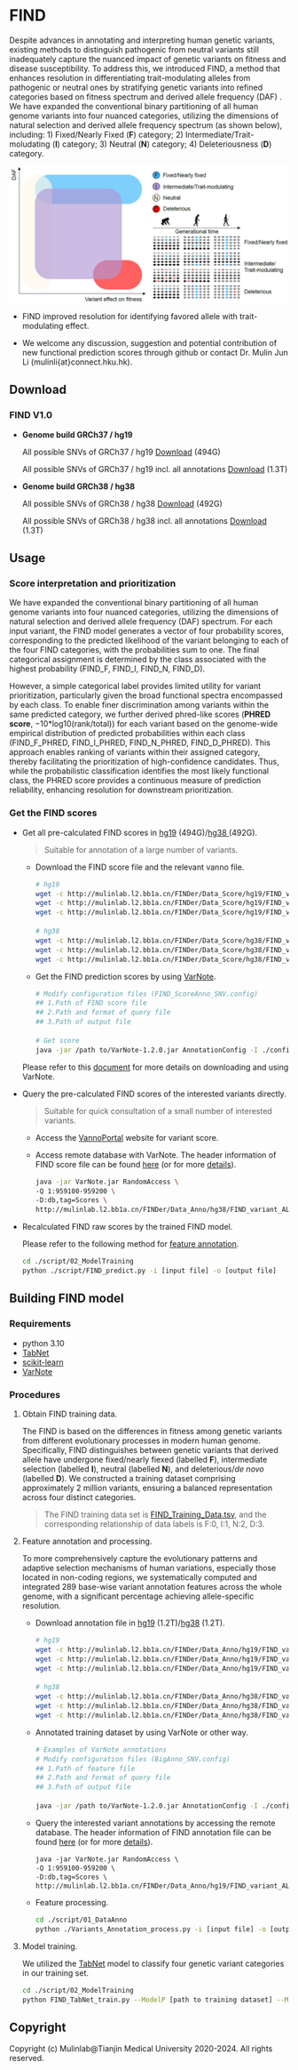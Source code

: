 # FIND

Despite advances in annotating and interpreting human genetic variants, existing methods to distinguish pathogenic from neutral variants still inadequately capture the nuanced impact of genetic variants on fitness and disease susceptibility. To address this, we introduced FIND, a method that enhances resolution in differentiating trait-modulating alleles from pathogenic or neutral ones by stratifying genetic variants into refined categories based on fitness spectrum and derived allele frequency (DAF) . We have expanded the conventional binary partitioning of all human genome variants into four nuanced categories, utilizing the dimensions of natural selection and derived allele frequency spectrum (as shown below), including: 1) Fixed/Nearly Fixed (**F**) category; 2) Intermediate/Trait-moludating (**I**) category; 3) Neutral (**N**) category; 4) Deleteriousness (**D**) category.

![image-20240526124047898](./figure/pic.png)

- FIND improved resolution for identifying favored allele with trait-modulating effect.

- We welcome any discussion, suggestion and potential contribution of new functional prediction scores through github or contact Dr. Mulin Jun Li (mulinli{at}connect.hku.hk).

  

## Download

### FIND V1.0

- **Genome build GRCh37 / hg19**

  All possible SNVs of GRCh37 / hg19 [Download](http://mulinlab.l2.bb1a.cn/FINDer/Data_Score/hg19/) (494G)

  All possible SNVs of GRCh37 / hg19 incl. all annotations [Download](http://mulinlab.l2.bb1a.cn/FINDer/Data_Anno/hg19/) (1.3T)

- **Genome build GRCh38 / hg38**

  All possible SNVs of GRCh38 / hg38 [Download](http://mulinlab.l2.bb1a.cn/FINDer/Data_Score/hg38/) (492G)

  All possible SNVs of GRCh38 / hg38 incl. all annotations [Download](http://mulinlab.l2.bb1a.cn/FINDer/Data_Anno/hg38/) (1.3T)



## Usage

### Score interpretation and prioritization

We have expanded the conventional binary partitioning of all human genome variants into four nuanced categories, utilizing the dimensions of natural selection and derived allele frequency (DAF) spectrum. For each input variant, the FIND model generates a vector of four probability scores, corresponding to the predicted likelihood of the variant belonging to each of the four FIND categories, with the probabilities sum to one. The final categorical assignment is determined by the class associated with the highest probability (FIND_F, FIND_I, FIND_N, FIND_D). 

However, a simple categorical label provides limited utility for variant prioritization, particularly given the broad functional spectra encompassed by each class. To enable finer discrimination among variants within the same predicted category, we further derived phred-like scores (**PHRED score**, −10*log10(rank/total)) for each variant based on the genome-wide empirical distribution of predicted probabilities within each class (FIND_F_PHRED, FIND_I_PHRED, FIND_N_PHRED, FIND_D_PHRED). This approach enables ranking of variants within their assigned category, thereby facilitating the prioritization of high-confidence candidates. Thus, while the probabilistic classification identifies the most likely functional class, the PHRED score provides a continuous measure of prediction reliability, enhancing resolution for downstream prioritization.


### Get the FIND scores

- Get all pre-calculated FIND scores in [hg19](http://mulinlab.l2.bb1a.cn/FINDer/Data_Score/hg19/) (494G)/[hg38 ](http://mulinlab.l2.bb1a.cn/FINDer/Data_Score/hg38/)(492G). 

  > Suitable for annotation of a large number of variants.

  - Download the FIND score file and the relevant vanno file.

    ```bash
    # hg19
    wget -c http://mulinlab.l2.bb1a.cn/FINDer/Data_Score/hg19/FIND_variants_ALL.hg19.scores.tsv.gz
    wget -c http://mulinlab.l2.bb1a.cn/FINDer/Data_Score/hg19/FIND_variants_ALL.hg19.scores.tsv.gz.vanno
    wget -c http://mulinlab.l2.bb1a.cn/FINDer/Data_Score/hg19/FIND_variants_ALL.hg19.scores.tsv.gz.vanno.vi
    
    # hg38
    wget -c http://mulinlab.l2.bb1a.cn/FINDer/Data_Score/hg38/FIND_variants_ALL.hg38.scores.tsv.gz
    wget -c http://mulinlab.l2.bb1a.cn/FINDer/Data_Score/hg38/FIND_variants_ALL.hg38.scores.tsv.gz.vanno
    wget -c http://mulinlab.l2.bb1a.cn/FINDer/Data_Score/hg38/FIND_variants_ALL.hg38.scores.tsv.gz.vanno.vi
    ```

  - Get the FIND prediction scores by using [VarNote](http://www.mulinlab.org/varnote/index.html).

    ```bash
    # Modify configuration files (FIND_ScoreAnno_SNV.config)
    ## 1.Path of FIND score file
    ## 2.Path and format of query file
    ## 3.Path of output file
    
    # Get score
    java -jar /path to/VarNote-1.2.0.jar AnnotationConfig -I ./config/FIND_ScoreAnno_SNV.config
    ```

  Please refer to this [document](http://www.mulinlab.org/varnote/documentaiton.html) for more details on downloading and using VarNote.

- Query the pre-calculated FIND scores of the interested variants directly.

  > Suitable for quick consultation of a small number of interested variants.

  - Access the [VannoPortal](http://www.mulinlab.org/vportal/index.html) website for variant score.

  - Access remote database with VarNote. 
    The header information of FIND score file can be found [here](./config/FINDScore.header) (or for more [details](./Reference_information/FIND_score_information.xlsx)).
    ```bash
    java -jar VarNote.jar RandomAccess \
    -Q 1:959100-959200 \
    -D:db,tag=Scores \
    http://mulinlab.l2.bb1a.cn/FINDer/Data_Anno/hg38/FIND_variant_ALL.hg19.Scores.tsv.gz
    ```

- Recalculated FIND raw scores by the trained FIND model.

  Please refer to the following method for [feature annotation](#Procedures).

  ```bash
  cd ./script/02_ModelTraining
  python ./script/FIND_predict.py -i [input file] -o [output file]
  ```

## Building FIND model

### Requirements

- python 3.10
- [TabNet](https://github.com/dreamquark-ai/tabnet)
- [scikit-learn](https://scikit-learn.org/stable/)
- [VarNote](http://www.mulinlab.org/varnote/index.html)

### Procedures

1. Obtain FIND training data.

   The FIND is based on the differences in fitness among genetic variants from different evolutionary processes in modern human genome. Specifically, FIND distinguishes between genetic variants that derived allele have undergone fixed/nearly fiexed (labelled **F**), intermediate selection (labelled **I**), neutral (labelled **N**), and deleterious/*de novo* (labelled **D**). We constructed a training dataset comprising approximately 2 million variants, ensuring a balanced representation across four distinct categories.

   > The FIND training data set is [FIND_Training_Data.tsv](./train_dataset), and the corresponding relationship of data labels is F:0, I:1, N:2, D:3.

2. Feature annotation and processing.

   To more comprehensively capture the evolutionary patterns and adaptive selection mechanisms of human variations, especially those located in non-coding regions, we systematically computed and integrated 289 base-wise variant annotation features across the whole genome, with a significant percentage achieving allele-specific resolution.

   - Download annotation file in [hg19](http://mulinlab.l2.bb1a.cn/FINDer/Data_Anno/hg19/) (1.2T)/[hg38](http://mulinlab.l2.bb1a.cn/FINDer/Data_Anno/hg38/) (1.2T).

     ```bash
     # hg19
     wget -c http://mulinlab.l2.bb1a.cn/FINDer/Data_Anno/hg19/FIND_variant_ALL.hg19.Annotation.tsv.gz
     wget -c http://mulinlab.l2.bb1a.cn/FINDer/Data_Anno/hg19/FIND_variant_ALL.hg19.Annotation.tsv.gz.vanno
     wget -c http://mulinlab.l2.bb1a.cn/FINDer/Data_Anno/hg19/FIND_variant_ALL.hg19.Annotation.tsv.gz.vanno.vi
     
     # hg38
     wget -c http://mulinlab.l2.bb1a.cn/FINDer/Data_Anno/hg38/FIND_variant_ALL.hg38.Annotation.tsv.gz
     wget -c http://mulinlab.l2.bb1a.cn/FINDer/Data_Anno/hg38/FIND_variant_ALL.hg38.Annotation.tsv.gz.vanno
     wget -c http://mulinlab.l2.bb1a.cn/FINDer/Data_Anno/hg38/FIND_variant_ALL.hg38.Annotation.tsv.gz.vanno.vi
     ```

   - Annotated training dataset by using VarNote or other way.

     ```bash
     # Examples of VarNote annotations
     # Modify configuration files (BigAnno_SNV.config)
     ## 1.Path of feature file
     ## 2.Path and format of query file
     ## 3.Path of output file
     
     java -jar /path to/VarNote-1.2.0.jar AnnotationConfig -I ./config/BigAnno_SNV.config
     ```

   - Query the interested variant annotations by accessing the remote database.
    The header information of FIND annotation file can be found [here](./config/BigAnno.header) (or for more [details](./Reference_information/Feature_information.xlsx)).
     ```
     java -jar VarNote.jar RandomAccess \
     -Q 1:959100-959200 \
     -D:db,tag=Scores \
     http://mulinlab.l2.bb1a.cn/FINDer/Data_Anno/hg19/FIND_variant_ALL.hg19.Annotation.tsv.gz
     ```

   - Feature processing.

     ```bash
     cd ./script/01_DataAnno
     python ./Variants_Annotation_process.py -i [input file] -o [output file]
     ```

3. Model training.

   We utilized the [TabNet](https://github.com/dreamquark-ai/tabnet) model to classify four genetic variant categories in our training set.

   ```bash
   cd ./script/02_ModelTraining
   python FIND_TabNet_train.py --ModelP [path to training dataset] --MoldeF [training dataset file name] --ModelO [path to output model file]
   ```

## Copyright

Copyright (c) Mulinlab@Tianjin Medical University 2020-2024. All rights reserved.
